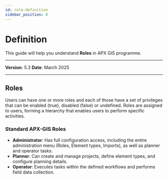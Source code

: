```yaml
---
id: role-definition
sidebar_position: 0
---
```

# Definition

This guide will help you understand **Roles** in APX GIS programme.

------------

**Version**: 5.3
**Date**: March 2025

------------
## Roles


Users can have one or more roles and each of those have a set of privileges that can be enabled (true), disabled (false) or undefined. Roles are assigned to users, forming a hierarchy that enables users to perform specific activities.

### Standard APX-GIS Roles

- **Administrator**: Has full configuration access, including the entire administration menu (Roles, Element types, Imports), as well as planner and operator tasks.
- **Planner**: Can create and manage projects, define element types, and configure planning details.
- **Operator**: Executes tasks within the defined workflows and performs field data collection.


